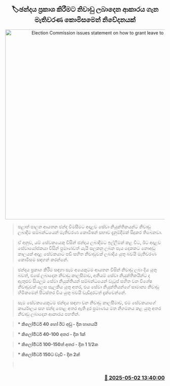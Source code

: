 <p align='center'><b><h2 align='center' title='Election Commission issues statement on how to grant leave to vote'>🏷ඡන්දය ප්‍රකාශ කිරීමට නිවාඩු ලබාදෙන ආකාරය ගැන මැතිවරණ කොමිසමෙන් නිවේදනයක්</h2></b></p>
<p align='center'><img src='https://helakuru.sgp1.cdn.digitaloceanspaces.com/esana/images/lib/local-government-election-2025.jpg' width='600' alt='Election Commission issues statement on how to grant leave to vote'></p>

> පළාත් පාලන ආයතන ඡන්ද විමසීමට අදාළව සේවා නියුක්තිකයන්ට නිවාඩු ලබාදීම සම්බන්ධයෙන් මැතිවරණ කොමිෂන් සභාව දැනුම්දීමක් සිදුකර තිබෙනවා.

> ඒ අනුව, යම් සේවකයෙකු විසින් ඡන්දය ලබාදීමට ඉල්ලීමක් කළ විට, ඊට අදාළව සේවායෝජකයා විසින් ප්‍රමාණවත් යැයි සලකනු ලබන පැය දෙකකට නොඅඩු කාලයක් අදාළ සේවකයාට පඩි සහිත නිවාඩුවක් ලබාදිය යුතු බවයි මැතිවරණ කොමිසම සඳහන් කරන්නේ.

> ඡන්දය ප්‍රකාශ කිරීම සඳහා සෑම අයෙකුටම ආයතන විසින් නිවාඩු ලබා දිය යුතු බවත්, එසේ ලබාදෙන නිවාඩු කාලසීමාව, අනියම් සේවා නියුක්තිකයින්ට ද ඇතුළුව සියලුම සේවා නියුක්තියන් සම්බන්ධයෙන් වැටුප් සහිත වන විශේෂ නිවාඩුවක් ලෙස සැලකිය යුතු අතර, එය සේවා නියුක්තියන්ගේ සාමාන්‍ය නිවාඩු හිමිකමෙන් පිටස්තර විය යුතු බවයි වැඩිදුරටත් දැක්වෙන්නේ.

> සෑම සේවකයෙකුටම ඡන්දය සඳහා වන නිවාඩු කාලසීමාව, එම සේවකයාගේ කාර්යාලය සහ ඡන්ද පොළ අතර ඇති දුර ප්‍රමාණය මත නිගමනය කළ යුතු අතර නිවාඩු ලබාදෙන ආකාරය පහතින්.

> <strong>* කිලෝමිටර් 40 හෝ ඊට අඩු - දින භාගයයි</strong>

> <strong>* කිලෝමීටර් 40-100 අතර - දින 1ක්</strong>

> <strong>* කිලෝමීටර් 100-150ත් අතර - දින 1 1/2ක</strong>

> <strong>* කිලෝමීටර් 150ට වැඩි - දින 2ක්</strong>

>  



<h3 align='right'><a href='https://www.helakuru.lk/esana/p/109738/'>📅 2025-05-02 13:40:00</a></h3>
